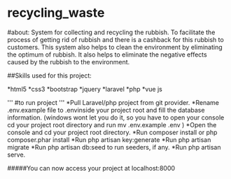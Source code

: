 
# recycling_waste
#about:
System for collecting and recycling the rubbish. 
To facilitate the process of getting rid of rubbish and 
there is a cashback for this rubbish to customers.
This system also helps to clean the environment by
eliminating the optimum of rubbish. It also helps to eliminate the negative effects caused by the rubbish
 to the environment.


##Skills used for this project:

*html5
*css3
*bootstrap
*jquery
*laravel
*php
*vue js

'''
#to run project
'''
*Pull Laravel/php project from git provider.
*Rename .env.example file to .envinside your project root and fill the database information. (windows wont let you do it, so you have to open your console cd your project root directory and run mv .env.example .env )
*Open the console and cd your project root directory.
*Run composer install or php composer.phar install
*Run php artisan key:generate
*Run php artisan migrate
*Run php artisan db:seed to run seeders, if any.
*Run php artisan serve.

#####You can now access your project at localhost:8000

















